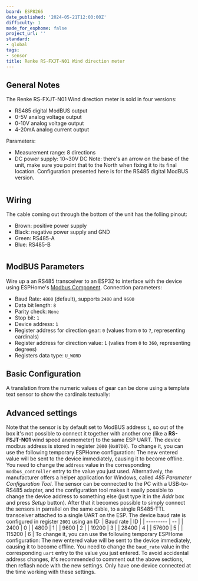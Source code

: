 ```yaml
---
board: ESP8266
date_published: '2024-05-21T12:00:00Z'
difficulty: 1
made_for_esphome: false
project_url: ''
standard:
- global
tags:
- sensor
title: Renke RS-FXJT-N01 Wind direction meter
---
```


## General Notes

The Renke RS-FXJT-N01 Wind direction meter is sold in four versions:
- RS485 digital ModBUS output
- 0-5V analog voltage output
- 0-10V analog voltage output
- 4-20mA analog current output

Parameters:
- Measurement range: 8 directions
- DC power supply: 10~30V DC
Note: there's an arrow on the base of the unit, make sure you point that to the North when fixing it to its final location.
Configuration presented here is for the RS485 digital ModBUS version.
#

## Wiring

The cable coming out through the bottom of the unit has the folling pinout:
- Brown: positive power supply
- Black: negative power supply and GND
- Green: RS485-A
- Blue:  RS485-B
#

## ModBUS Parameters

Wire up a an RS485 transceiver to an ESP32 to interface with the device using ESPHome's [Modbus Component](https://esphome.io/components/modbus.html).
Connection parameters:
- Baud Rate: `4800` (default), supports `2400` and `9600`
- Data bit length: `8`
- Parity check: `None`
- Stop bit: `1`
- Device address: `1`
- Register address for direction gear: `0` (values from `0` to `7`, representing cardinals)
- Register address for direction value: `1` (valies from `0` to `360`, representing degrees)
- Registers data type: `U_WORD`

## Basic Configuration

A translation from the numeric values of gear can be done using a template text sensor to show the cardinals textually:

## Advanced settings

Note that the sensor is by default set to ModBUS address `1`, so out of the box it's not possible to connect it together with another one (like a **RS-FSJT-N01** wind speed anemometer) to the same ESP UART.
The device modbus address is stored in register `2000` (`0x07D0`). To change it, you can use the following temporary ESPHome configuration:
The new entered value will be sent to the device immediately, causing it to become offline. You need to change the `address` value in the corresponding `modbus_controller` entry to the value you just used.
Alternatively, the manufacturer offers a helper application for Windows, called *485 Parameter Configuration Tool*. The sensor can be connected to the PC with a USB-to-RS485 adapter, and the configuration tool makes it easily possible to change the device address to something else (just type it in the *Addr* box and press *Setup* button).
After that it becomes possible to simply connect the sensors in parrallel on the same cable, to a single RS485-TTL transceiver attached to a single UART on the ESP.
The device baud rate is configured in register `2001` using an ID:
| Baud rate | ID |
| --------- | -- |
| 2400      | 0  |
| 4800      | 1  |
| 9600      | 2  |
| 19200     | 3  |
| 28400     | 4  |
| 57600     | 5  |
| 115200    | 6  |
To change it, you can use the following temporary ESPHome configuration:
The new entered value will be sent to the device immediately, causing it to become offline. You need to change the `baud_rate` value in the corresponding `uart` entry to the value you just entered.
To avoid accidental address changes, it's recommended to comment out the above sections, then reflash node with the new settings. Only have one device connected at the time working with these settings.